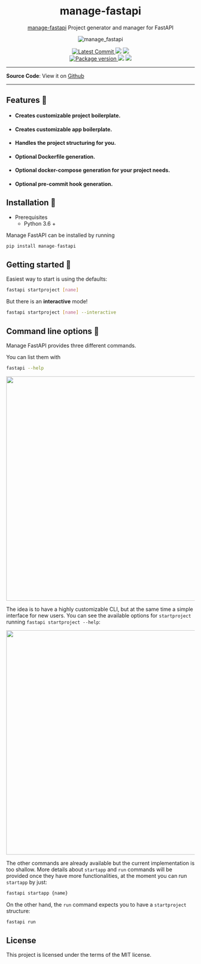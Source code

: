 <div align="center">
<h1>manage-fastapi</h1>

[manage-fastapi](https://github.com/ycd/manage-fastapi) Project generator and manager for FastAPI


![manage_fastapi](assets/readme.gif)

<p align="center">
    <a href="https://github.com/ycd/manage-fastapi" target="_blank">
        <img src="https://img.shields.io/github/last-commit/ycd/manage-fastapi?style=for-the-badge" alt="Latest Commit">
    </a>
        <img src="https://img.shields.io/github/workflow/status/ycd/manage-fastapi/Test?style=for-the-badge">
        <img src="https://img.shields.io/codecov/c/github/ycd/manage-fastapi?style=for-the-badge">
    <br />
    <a href="https://pypi.org/project/manage-fastapi" target="_blank">
        <img src="https://img.shields.io/pypi/v/manage-fastapi?style=for-the-badge" alt="Package version">
    </a>
    <img src="https://img.shields.io/pypi/pyversions/manage-fastapi?style=for-the-badge">
    <img src="https://img.shields.io/github/license/ycd/manage-fastapi?style=for-the-badge">
</p>
</div>


---

**Source Code**: View it on [Github](https://github.com/ycd/manage-fastapi/)

---


##  Features 🚀

* #### Creates customizable **project boilerplate.**
* #### Creates customizable **app boilerplate.**
* #### Handles the project structuring for you.
* #### Optional Dockerfile generation.
* #### Optional docker-compose generation for your project needs.
* #### Optional pre-commit hook generation.


## Installation 📌

* Prerequisites
    * Python 3.6 +

Manage FastAPI can be installed by running

```python
pip install manage-fastapi
```


## Getting started 🎈

Easiest way to start is using the defaults:

```bash
fastapi startproject [name]
```

But there is an **interactive** mode!

```bash
fastapi startproject [name] --interactive
```



## Command line options 🧰

Manage FastAPI provides three different commands.

You can list them with

```bash
fastapi --help
```

<img src="docs/docs_assets/fastapi-help.png" width=600>

The idea is to have a highly customizable CLI, but at the same time a simple interface for new users. You can see the available options for `startproject` running `fastapi startproject --help`:

<img src="docs/docs_assets/startproject-help.png" width=600>

The other commands are already available but the current implementation is too shallow. More details about `startapp` and `run` commands will be provided once they have more functionalities, at the moment you can run `startapp` by just:

```bash
fastapi startapp {name}
```

On the other hand, the `run` command expects you to have a `startproject` structure:

```bash
fastapi run
```

## License

This project is licensed under the terms of the MIT license.
